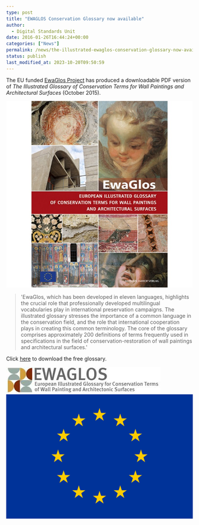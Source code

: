 ```yaml
---
type: post
title: "EWAGLOS Conservation Glossary now available"
author:
  - Digital Standards Unit
date: 2016-01-26T16:44:24+00:00
categories: ["News"]
permalink: /news/the-illustrated-ewaglos-conservation-glossary-now-available/
status: publish
last_modified_at: 2023-10-20T09:50:59
---
```


The EU funded [EwaGlos Project](http://www.ewaglos.eu/) has produced a downloadable PDF version of _The Illustrated 
Glossary of Conservation Terms for Wall Paintings and Architectural Surfaces_ (October 2015).

![EwaGlos front cover](../../images/EwaGlos-front-cover.jpg)

> 'EwaGlos, which has been developed in eleven languages, highlights the crucial role that professionally developed 
> multilingual vocabularies play in international preservation campaigns. The illustrated glossary stresses the importance 
> of a common language in the conservation field, and the role that international cooperation plays in creating this common 
> terminology. The core of the glossary comprises approximately 200 definitions of terms frequently used in specifications 
> in the field of conservation-restoration of wall paintings and architectural surfaces.'

Click [here](http://openarchive.icomos.org/id/eprint/1706/) to download the free glossary.

![EwaGlos EU conservation](../../images/EwaGlos-EU-conservation.jpg)
![Flag_of_Europe.png](..%2F..%2Fimages%2FFlag_of_Europe.png)
